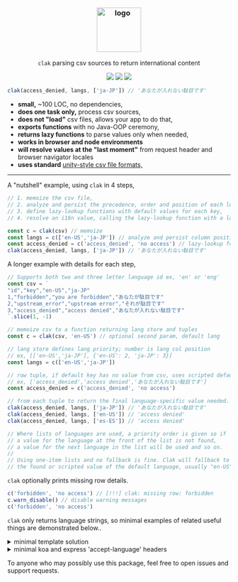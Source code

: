 
<h3 align="center"><img src="https://imgur.com/2nEIMc8.png" alt="logo" height="100px"></h3>
<p align="center"><code>clak</code> parsing csv sources to return international content</p>

<p align="center">
<a href="https://www.npmjs.com/package/clak"><img src="https://img.shields.io/npm/v/clak"></a>
<a href="https://github.com/iambumblehead/clak/workflows"><img src="https://github.com/iambumblehead/clak/workflows/test/badge.svg"></a>
<a href="./LICENSE.md"><img src="https://img.shields.io/badge/license-ISC-blue.svg"></a>
</p>

``` javascript
clak(access_denied, langs, ['ja-JP']) // 'あなたが入れない駄目です'
```

 * **small,** ~100 LOC, no dependencies,
 * **does one task only,** process csv sources,
 * **does not "load"** csv files, allows your app to do that,
 * **exports functions** with no Java-OOP ceremony,
 * **returns lazy functions** to parse values only when needed,
 * **works in browser and node environments**
 * **will resolve values at the "last moment"** from request header and browser navigator locales
 * **uses standard** [unity-style csv file formats,][1] 


[0]: https://github.com/iambumblehead/clak
[1]: https://docs.unity3d.com/Packages/com.unity.localization@1.2/manual/CSV.html
[2]: https://github.com/nanostores/nanostores
[3]: https://github.com/nanostores/i18n


-------------------------------------

A "nutshell" example, using `clak` in 4 steps,
```javascript
// 1. memoize the csv file,
// 2. analyze and persist the precedence, order and position of each locale in at csv file,
// 3. define lazy-lookup functions with default values for each key,
// 4. resolve an i18n value, calling the lazy-lookup function with a locale

const c = clak(csv) // memoize
const langs = c(['en-US','ja-JP']) // analyze and persist column position
const access_denied = c('access_denied', 'no access') // lazy-lookup for key
clak(access_denied, langs, ['ja-JP']) // 'あなたが入れない駄目です'
```

A longer example with details for each step,
```javascript
// Supports both two and three letter language id ex, 'en' or 'eng'
const csv = `
"id","key","en-US","ja-JP"
1,"forbidden","you are forbidden","あなたが駄目です"
2,"upstream_error","upstream error","それが駄目です"
3,"access_denied","access denied","あなたが入れない駄目です"
`.slice(1, -1)

// memoize csv to a function returning lang store and tuples
const c = clak(csv, 'en-US') // optional second param, default lang

// lang store defines lang priority; number is lang col position
// ex, [['en-US','ja-JP'], {'en-US': 2, 'ja-JP': 3}]
const langs = c(['en-US','ja-JP'])

// row tuple, if default key has no value from csv, uses scripted default
// ex, ['access_denied','access denied','あなたが入れない駄目です']
const access_denied = c('access_denied', 'no access')

// from each tuple to return the final language-specific value needed.
clak(access_denied, langs, ['ja-JP']) // 'あなたが入れない駄目です'
clak(access_denied, langs, ['en-US']) // 'access denied'
clak(access_denied, langs, ['es-ES']) // 'access denied'

// Where lists of languages are used, a priority order is given so if
// a value for the language at the front of the list is not found,
// a value for the next language in the list will be used and so on.
//
// Using one-item lists and no fallback is fine. Clak will fallback to
// the found or scripted value of the default language, usually "en-US"
```


`clak` optionally prints missing row details.
``` javascript
c('forbidden', 'no access') // [!!!] clak: missing row: forbidden
c.warn_disable() // disable warning messages
c('forbidden', 'no access')
```

`clak` only returns language strings, so minimal examples of related useful things are demonstrated below..

<details>
  <summary>minimal template solution</summary>

``` javascript
const tpl = 'Missing fields: {fields}'
const obj = {
  // node and browser native international list-formatting
  fields: new Intl.ListFormat('en', {
    style: 'short',
    type: 'disjunction'
  }).format(['username', 'password'])
}
const msg = Object.keys(obj)
  .reduce((prev, key) => prev.replace(`{${k}}`, obj[k]), tpl)
// 'Missing fields: username and password'
```
</details>

<details>
  <summary>minimal koa and express 'accept-language' headers</summary>

```javascript
// https://www.w3.org/International/questions/qa-accept-lang-locales
//
// an accept-langauge header might look like this and could be parsed many ways,
//  'en-GB,en-US;q=0.9,fr-CA;q=0.7,en;q=0.8'
const acceptLangStr = ctx.get('accept-language')
// https://www.npmjs.com/package/accept-language-parser
const parsed = acceptLanguageParser.parse(acceptLangStr)
const parsedISOSpec = parsed.find(p = p.code && p.region)

const lang = parsedISOSpec &&
  [parsedISOSpec.code, parsedISOSpec.region].join('-')
// 'en-US'
```

</details>


To anyone who may possibly use this package, feel free to open issues and support requests.
